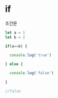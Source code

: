 # if

조건문

```js
let a = 1
let b = 2

if(a==b) {

  console.log('true')
  
} else {

  console.log('false')
  
}

//false

```
